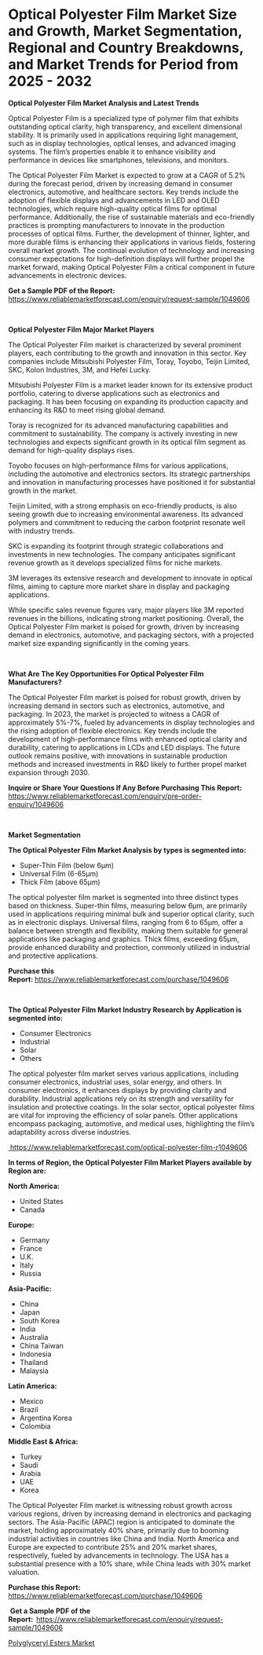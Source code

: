 <p><h1>Optical Polyester Film Market Size and Growth, Market Segmentation, Regional and Country Breakdowns, and Market Trends for Period from 2025 -  2032</h1></p><p><strong>Optical Polyester Film Market Analysis and Latest Trends</strong></p>
<p><p>Optical Polyester Film is a specialized type of polymer film that exhibits outstanding optical clarity, high transparency, and excellent dimensional stability. It is primarily used in applications requiring light management, such as in display technologies, optical lenses, and advanced imaging systems. The film’s properties enable it to enhance visibility and performance in devices like smartphones, televisions, and monitors.</p><p>The Optical Polyester Film Market is expected to grow at a CAGR of 5.2% during the forecast period, driven by increasing demand in consumer electronics, automotive, and healthcare sectors. Key trends include the adoption of flexible displays and advancements in LED and OLED technologies, which require high-quality optical films for optimal performance. Additionally, the rise of sustainable materials and eco-friendly practices is prompting manufacturers to innovate in the production processes of optical films. Further, the development of thinner, lighter, and more durable films is enhancing their applications in various fields, fostering overall market growth. The continual evolution of technology and increasing consumer expectations for high-definition displays will further propel the market forward, making Optical Polyester Film a critical component in future advancements in electronic devices.</p></p>
<p><strong>Get a Sample PDF of the Report:&nbsp;</strong> <a href="https://www.reliablemarketforecast.com/enquiry/request-sample/1049606?utm_campaign=3511&utm_medium=2&utm_source=Github&utm_content=ia&utm_term=02042025&utm_id=optical-polyester-film">https://www.reliablemarketforecast.com/enquiry/request-sample/1049606</a></p>
<p>&nbsp;</p>
<p><strong>Optical Polyester Film Major Market Players</strong></p>
<p><p>The Optical Polyester Film market is characterized by several prominent players, each contributing to the growth and innovation in this sector. Key companies include Mitsubishi Polyester Film, Toray, Toyobo, Teijin Limited, SKC, Kolon Industries, 3M, and Hefei Lucky. </p><p>Mitsubishi Polyester Film is a market leader known for its extensive product portfolio, catering to diverse applications such as electronics and packaging. It has been focusing on expanding its production capacity and enhancing its R&D to meet rising global demand. </p><p>Toray is recognized for its advanced manufacturing capabilities and commitment to sustainability. The company is actively investing in new technologies and expects significant growth in its optical film segment as demand for high-quality displays rises.</p><p>Toyobo focuses on high-performance films for various applications, including the automotive and electronics sectors. Its strategic partnerships and innovation in manufacturing processes have positioned it for substantial growth in the market.</p><p>Teijin Limited, with a strong emphasis on eco-friendly products, is also seeing growth due to increasing environmental awareness. Its advanced polymers and commitment to reducing the carbon footprint resonate well with industry trends.</p><p>SKC is expanding its footprint through strategic collaborations and investments in new technologies. The company anticipates significant revenue growth as it develops specialized films for niche markets.</p><p>3M leverages its extensive research and development to innovate in optical films, aiming to capture more market share in display and packaging applications.</p><p>While specific sales revenue figures vary, major players like 3M reported revenues in the billions, indicating strong market positioning. Overall, the Optical Polyester Film market is poised for growth, driven by increasing demand in electronics, automotive, and packaging sectors, with a projected market size expanding significantly in the coming years.</p></p>
<p>&nbsp;</p>
<p><strong>What Are The Key Opportunities For Optical Polyester Film Manufacturers?</strong></p>
<p><p>The Optical Polyester Film market is poised for robust growth, driven by increasing demand in sectors such as electronics, automotive, and packaging. In 2023, the market is projected to witness a CAGR of approximately 5%-7%, fueled by advancements in display technologies and the rising adoption of flexible electronics. Key trends include the development of high-performance films with enhanced optical clarity and durability, catering to applications in LCDs and LED displays. The future outlook remains positive, with innovations in sustainable production methods and increased investments in R&D likely to further propel market expansion through 2030.</p></p>
<p><strong>Inquire or Share Your Questions If Any Before Purchasing This Report:</strong> <a href="https://www.reliablemarketforecast.com/enquiry/pre-order-enquiry/1049606?utm_campaign=3511&utm_medium=2&utm_source=Github&utm_content=ia&utm_term=02042025&utm_id=optical-polyester-film">https://www.reliablemarketforecast.com/enquiry/pre-order-enquiry/1049606</a></p>
<p>&nbsp;</p>
<p><strong>Market Segmentation</strong></p>
<p><strong>The Optical Polyester Film Market Analysis by types is segmented into:</strong></p>
<p><ul><li>Super-Thin Film (below 6μm)</li><li>Universal Film (6-65μm)</li><li>Thick Film (above 65μm)</li></ul></p>
<p><p>The optical polyester film market is segmented into three distinct types based on thickness. Super-thin films, measuring below 6μm, are primarily used in applications requiring minimal bulk and superior optical clarity, such as in electronic displays. Universal films, ranging from 6 to 65μm, offer a balance between strength and flexibility, making them suitable for general applications like packaging and graphics. Thick films, exceeding 65μm, provide enhanced durability and protection, commonly utilized in industrial and protective applications.</p></p>
<p><strong>Purchase this Report:&nbsp;</strong><a href="https://www.reliablemarketforecast.com/purchase/1049606?utm_campaign=3511&utm_medium=2&utm_source=Github&utm_content=ia&utm_term=02042025&utm_id=optical-polyester-film">https://www.reliablemarketforecast.com/purchase/1049606</a></p>
<p>&nbsp;</p>
<p><strong>The Optical Polyester Film Market Industry Research by Application is segmented into:</strong></p>
<p><ul><li>Consumer Electronics</li><li>Industrial</li><li>Solar</li><li>Others</li></ul></p>
<p><p>The optical polyester film market serves various applications, including consumer electronics, industrial uses, solar energy, and others. In consumer electronics, it enhances displays by providing clarity and durability. Industrial applications rely on its strength and versatility for insulation and protective coatings. In the solar sector, optical polyester films are vital for improving the efficiency of solar panels. Other applications encompass packaging, automotive, and medical uses, highlighting the film’s adaptability across diverse industries.</p></p>
<p><a href="https://www.reliablemarketforecast.com/optical-polyester-film-r1049606?utm_campaign=3511&utm_medium=2&utm_source=Github&utm_content=ia&utm_term=02042025&utm_id=optical-polyester-film">&nbsp;https://www.reliablemarketforecast.com/optical-polyester-film-r1049606</a></p>
<p><strong>In terms of Region, the Optical Polyester Film Market Players available by Region are:</strong></p>
<p>
    <p> <strong> North America: </strong>
        <ul>
            <li>United States</li>
            <li>Canada</li>
        </ul>
        </p> 
    <p> <strong> Europe: </strong>
        <ul>
            <li>Germany</li>
            <li>France</li>
            <li>U.K.</li>
            <li>Italy</li>
            <li>Russia</li>
        </ul>
        </p> 
    <p> <strong> Asia-Pacific: </strong>
        <ul>
            <li>China</li>
            <li>Japan</li>
            <li>South Korea</li>
            <li>India</li>
            <li>Australia</li>
            <li>China Taiwan</li>
            <li>Indonesia</li>
            <li>Thailand</li>
            <li>Malaysia</li>
        </ul>
        </p> 
    <p> <strong> Latin America: </strong>
        <ul>
            <li>Mexico</li>
            <li>Brazil</li>
            <li>Argentina Korea</li>
            <li>Colombia</li>
        </ul>
        </p> 
    <p> <strong> Middle East & Africa: </strong>
        <ul>
            <li>Turkey</li>
            <li>Saudi</li>
            <li>Arabia</li>
            <li>UAE</li>
            <li>Korea</li>
        </ul>
    </p>
    </p>
<p><p>The Optical Polyester Film market is witnessing robust growth across various regions, driven by increasing demand in electronics and packaging sectors. The Asia-Pacific (APAC) region is anticipated to dominate the market, holding approximately 40% share, primarily due to booming industrial activities in countries like China and India. North America and Europe are expected to contribute 25% and 20% market shares, respectively, fueled by advancements in technology. The USA has a substantial presence with a 10% share, while China leads with 30% market valuation.</p></p>
<p><strong>Purchase this Report: </strong><a href="https://www.reliablemarketforecast.com/purchase/1049606?utm_campaign=3511&utm_medium=2&utm_source=Github&utm_content=ia&utm_term=02042025&utm_id=optical-polyester-film">https://www.reliablemarketforecast.com/purchase/1049606</a></p>
<p>&nbsp;<strong>Get a Sample PDF of the Report:&nbsp;&nbsp;</strong><a href="https://www.reliablemarketforecast.com/enquiry/request-sample/1049606?utm_campaign=3511&utm_medium=2&utm_source=Github&utm_content=ia&utm_term=02042025&utm_id=optical-polyester-film">https://www.reliablemarketforecast.com/enquiry/request-sample/1049606</a></p>
<p><strong></strong></p>
<p><p><a href="https://github.com/beyeagamizjp/Market-Research-Report-List-1/blob/main/polyglyceryl-esters-market.md?utm_campaign=3511&utm_medium=2&utm_source=Github&utm_content=ia&utm_term=02042025&utm_id=optical-polyester-film">Polyglyceryl Esters Market</a></p></p>